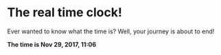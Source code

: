 # The real time clock!

Ever wanted to know what the time is? Well, your journey is about to end!

**The time is Nov 29, 2017, 11:06**